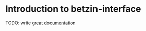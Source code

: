 # Introduction to betzin-interface

TODO: write [great documentation](http://jacobian.org/writing/what-to-write/)
